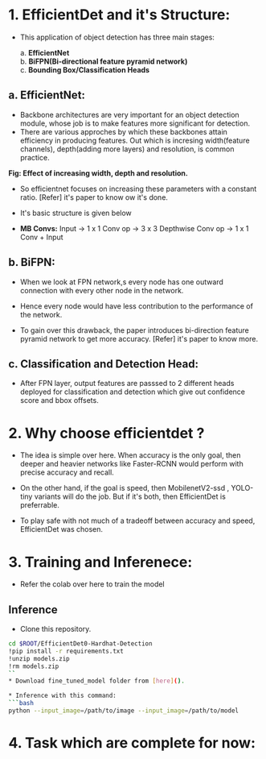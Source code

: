 # 1. EfficientDet and it's Structure:

*  This application of object detection has three main stages:

      a.   **EfficientNet**  
      b.   **BiFPN(Bi-directional feature pyramid network)**  
      c.   **Bounding Box/Classification Heads** 

## a. EfficientNet:

* Backbone architectures are very important for an object detection module, whose job is to make features more significant for detection. 
* There are various approches by which these backbones attain efficiency in producing features. Out which is incresing width(feature channels), depth(adding more layers) and resolution, is common practice.

**Fig: Effect of increasing width, depth and resolution.**

* So efficientnet focuses on increasing these parameters with a constant ratio. [Refer] it's paper to know ow it's done.

* It's basic structure is given below


* **MB Convs:** Input -> 1 x 1 Conv op -> 3 x 3 Depthwise Conv op -> 1 x 1 Conv + Input



## b. BiFPN:

* When we look at FPN network,s every node has one outward connection with every other node in the network. 

* Hence every node would have less contribution to the performance of the network. 

* To gain over this drawback, the paper introduces bi-direction feature pyramid network to get more accuracy. [Refer] it's paper to know more.


## c. Classification and Detection Head:

* After FPN layer, output features are passsed to 2 different heads deployed for classification and detection which give out confidence score and bbox offsets. 


# 2. Why choose efficientdet ?

* The idea is simple over here. When accuracy is the only goal, then deeper and heavier networks like Faster-RCNN would perform with precise accuracy and recall.

* On the other hand, if the goal is speed, then MobilenetV2-ssd , YOLO-tiny variants will do the job. But if it's both, then EfficientDet is preferrable.

* To play safe with not much of a tradeoff between accuracy and speed, EfficientDet was chosen.




# 3. Training and Inferenece:

* Refer the colab over here to train the model

## Inference

* Clone this repository.

```bash
cd $ROOT/EfficientDet0-Hardhat-Detection
!pip install -r requirements.txt
!unzip models.zip
!rm models.zip
``
* Download fine_tuned_model folder from [here]().

* Inference with this command:
```bash
python --input_image=/path/to/image --input_image=/path/to/model
```

# 4. Task which are complete for now:
